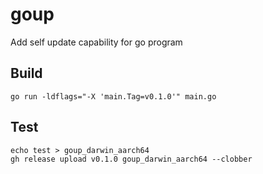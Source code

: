 # goup

Add self update capability for go program


## Build

```console
go run -ldflags="-X 'main.Tag=v0.1.0'" main.go
```

## Test

```console
echo test > goup_darwin_aarch64
gh release upload v0.1.0 goup_darwin_aarch64 --clobber
```